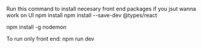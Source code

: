 Run this command to install necesary front end packages if you jsut wanna work on UI
npm install
npm install --save-dev @types/react

npm install -g nodemon



To run only front end: 
npm run dev

<Profile/>
<div>

</div>